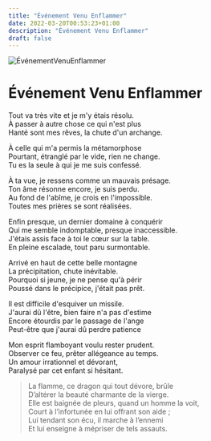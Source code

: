 ```yaml
---
title: "Événement Venu Enflammer"
date: 2022-03-20T00:53:23+01:00
description: "Événement Venu Enflammer"
draft: false
---
```


![ÉvénementVenuEnflammer](https://i.ibb.co/kgnDQyR/Maier-BNF-Gravure-Atalante-Fugitive-20-moy.jpg "Événement Venu Enflammer")

# Événement Venu Enflammer

Tout va très vite et je m'y étais résolu.  
À passer à autre chose ce qui n'est plus  
Hanté sont mes rêves, la chute d'un archange.  
  
À celle qui m'a permis la métamorphose  
Pourtant, étranglé par le vide, rien ne change.  
Tu es la seule à qui je me suis confessé.  
  
À ta vue, je ressens comme un mauvais présage.  
Ton âme résonne encore, je suis perdu.  
Au fond de l'abîme, je crois en l'impossible.  
Toutes mes prières se sont réalisées.  
  
Enfin presque, un dernier domaine à conquérir  
Qui me semble indomptable, presque inaccessible.  
J'étais assis face à toi le cœur sur la table.  
En pleine escalade, tout paru surmontable.  
  
Arrivé en haut de cette belle montagne  
La précipitation, chute inévitable.  
Pourquoi si jeune, je ne pense qu'à périr  
Poussé dans le précipice, j'était pas prêt.  
  
Il est difficile d'esquiver un missile.  
J'aurai dû l'être, bien faire n'a pas d'estime  
Encore étourdis par le passage de l'ange  
Peut-être que j'aurai dû perdre patience  
  
Mon esprit flamboyant voulu rester prudent.  
Observer ce feu, prêter allégeance au temps.  
Un amour irrationnel et dévorant,  
Paralysé par cet enfant si hésitant.  
  
>La flamme, ce dragon qui tout dévore, brûle  
>D’altérer la beauté charmante de la vierge.  
>Elle est baignée de pleurs, quand un homme la voit,  
>Court à l’infortunée en lui offrant son aide ;  
>Lui tendant son écu, il marche à l’ennemi  
>Et lui enseigne à mépriser de tels assauts.  
